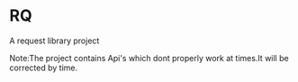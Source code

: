 # RQ
A request library project

Note:The project contains Api's which dont properly work at times.It will be corrected by time.